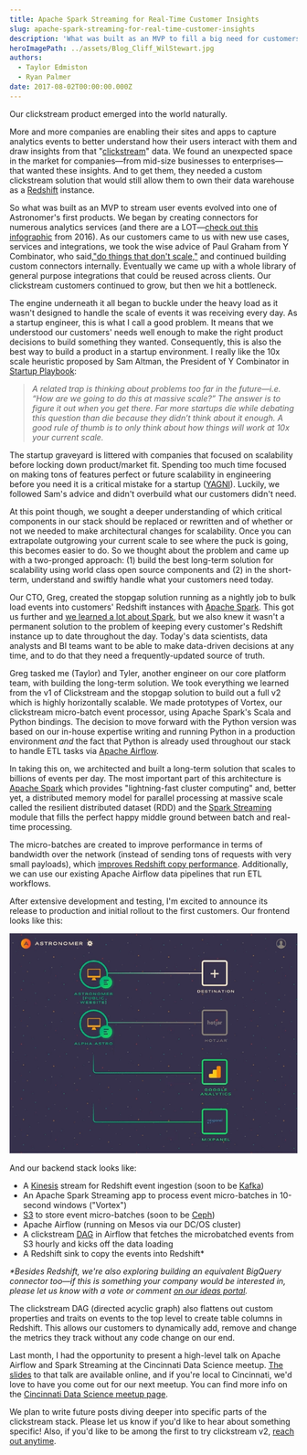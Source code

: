 ```yaml
---
title: Apache Spark Streaming for Real-Time Customer Insights
slug: apache-spark-streaming-for-real-time-customer-insights
description: 'What was built as an MVP to fill a big need for customers has evolved into one of Astronomer''s first products. '
heroImagePath: ../assets/Blog_Cliff_WilStewart.jpg
authors:
  - Taylor Edmiston
  - Ryan Palmer
date: 2017-08-02T00:00:00.000Z
---
```

<!-- markdownlint-disable-file -->
Our clickstream product emerged into the world naturally.

More and more companies are enabling their sites and apps to capture analytics events to better understand how their users interact with them and draw insights from that "[clickstream](https://searchcrm.techtarget.com/definition/clickstream-analysis)" data. We found an unexpected space in the market for companies—from mid-size businesses to enterprises—that wanted these insights. And to get them, they needed a custom clickstream solution that would still allow them to own their data warehouse as a [Redshift](https://aws.amazon.com/redshift/) instance.

So what was built as an MVP to stream user events evolved into one of Astronomer's first products. We began by creating connectors for numerous analytics services (and there are a LOT—[check out this infographic](https://cdn.chiefmartec.com/wp-content/uploads/2016/03/marketing_technology_landscape_2016.jpg) from 2016). As our customers came to us with new use cases, services and integrations, we took the wise advice of Paul Graham from Y Combinator, who said,["do things that don't scale,"](https://paulgraham.com/ds.html) and continued building custom connectors internally. Eventually we came up with a whole library of general purpose integrations that could be reused across clients. Our clickstream customers continued to grow, but then we hit a bottleneck.

The engine underneath it all began to buckle under the heavy load as it wasn't designed to handle the scale of events it was receiving every day. As a startup engineer, this is what I call a good problem. It means that we understood our customers' needs well enough to make the right product decisions to build something they wanted. Consequently, this is also the best way to build a product in a startup environment. I really like the 10x scale heuristic proposed by Sam Altman, the President of Y Combinator in [Startup Playbook](https://playbook.samaltman.com/#growth):

> _A related trap is thinking about problems too far in the future—i.e. “How are we going to do this at massive scale?” The answer is to figure it out when you get there. Far more startups die while debating this question than die because they didn’t think about it enough. A good rule of thumb is to only think about how things will work at 10x your current scale._

The startup graveyard is littered with companies that focused on scalability before locking down product/market fit. Spending too much time focused on making tons of features perfect or future scalability in engineering before you need it is a critical mistake for a startup ([YAGNI](https://martinfowler.com/bliki/Yagni.html)). Luckily, we followed Sam's advice and didn't overbuild what our customers didn't need.

At this point though, we sought a deeper understanding of which critical components in our stack should be replaced or rewritten and of whether or not we needed to make architectural changes for scalability. Once you can extrapolate outgrowing your current scale to see where the puck is going, this becomes easier to do. So we thought about the problem and came up with a two-pronged approach: (1) build the best long-term solution for scalability using world class open source components and (2) in the short-term, understand and swiftly handle what your customers need today.

Our CTO, Greg, created the stopgap solution running as a nightly job to bulk load events into customers' Redshift instances with [Apache Spark](https://spark.apache.org/). This got us further and  [we learned a lot about Spark](https://www.astronomer.io/blog/adding-apache-spark-to-astronomer), but we also knew it wasn't a permanent solution to the problem of keeping every customer's Redshift instance up to date throughout the day. Today's data scientists, data analysts and BI teams want to be able to make data-driven decisions at any time, and to do that they need a frequently-updated source of truth.

Greg tasked me (Taylor) and Tyler, another engineer on our core platform team, with building the long-term solution. We took everything we learned from the v1 of Clickstream and the stopgap solution to build out a full v2 which is highly horizontally scalable. We made prototypes of Vortex, our clickstream micro-batch event processor, using Apache Spark's Scala and Python bindings. The decision to move forward with the Python version was based on our in-house expertise writing and running Python in a production environment _and_ the fact that Python is already used throughout our stack to handle ETL tasks via [Apache Airflow](https://medium.com/airbnb-engineering/airflow-a-workflow-management-platform-46318b977fd8).

In taking this on, we architected and built a long-term solution that scales to billions of events per day. The most important part of this architecture is [Apache Spark](https://spark.apache.org/) which provides "lightning-fast cluster computing" and, better yet, a distributed memory model for parallel processing at massive scale called the resilient distributed dataset (RDD) and the [Spark Streaming](https://spark.apache.org/streaming/) module that fills the perfect happy middle ground between batch and real-time processing.

The micro-batches are created to improve performance in terms of bandwidth over the network (instead of sending tons of requests with very small payloads), which [improves Redshift copy performance](https://stackoverflow.com/a/25594451/149428). Additionally, we can use our existing Apache Airflow data pipelines that run ETL workflows.

After extensive development and testing, I'm excited to announce its release to production and initial rollout to the first customers. Our frontend looks like this:

![Astronomerv2-Dashboard-Animated.gif](../assets/Astronomerv2-Dashboard-Animated.gif)

And our backend stack looks like:

- A [Kinesis](https://aws.amazon.com/kinesis/) stream for Redshift event ingestion (soon to be [Kafka](https://kafka.apache.org/))
- An Apache Spark Streaming app to process event micro-batches in 10-second windows ("Vortex")
- [S3](https://aws.amazon.com/s3/) to store event micro-batches (soon to be [Ceph](https://ceph.com/))
- Apache Airflow (running on Mesos via our DC/OS cluster)
- A clickstream [DAG](https://www.astronomer.io/blog/what-exactly-is-a-dag) in Airflow that fetches the microbatched events from S3 hourly and kicks off the data loading
- A Redshift sink to copy the events into Redshift\*

_\*Besides Redshift, we're also exploring building an equivalent BigQuery connector too—if this is something your company would be interested in, please let us know with a vote or comment [on our ideas portal](https://ideas.astronomer.io/ideas/A-I-75)._

The clickstream DAG (directed acyclic graph) also flattens out custom properties and traits on events to the top level to create table columns in Redshift. This allows our customers to dynamically add, remove and change the metrics they track without any code change on our end.

Last month, I had the opportunity to present a high-level talk on Apache Airflow and Spark Streaming at the Cincinnati Data Science meetup. [The slides](https://paper.dropbox.com/doc/Airflow-Spark-talk-cnpGgauiqEK1Ot5dUeICj) to that talk are available online, and if you're local to Cincinnati, we'd love to have you come out for our next meetup. You can find more info on the [Cincinnati Data Science meetup page](https://www.meetup.com/Cincinnati-Data-Science/).

We plan to write future posts diving deeper into specific parts of the clickstream stack. Please let us know if you'd like to hear about something specific! Also, if you'd like to be among the first to try clickstream v2, [reach out anytime](https://www.astronomer.io/contact).
